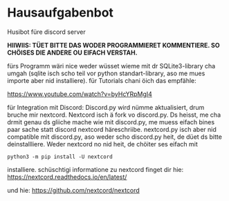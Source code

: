 # Hausaufgabenbot
Husibot füre discord server

__HIIWIIS: TÜET BITTE DAS WODER PROGRAMMIERET KOMMENTIERE. SO CHÖISES DIE ANDERE OU EIFACH VERSTAH.__

fürs Programm wäri nice weder wüsset wieme mit dr SQLite3-library cha umgah 
(sqlite isch scho teil vor python standart-library, aso me mues importe aber nid installiere).
für Tutorials chani öich das empfähle:

https://www.youtube.com/watch?v=byHcYRpMgI4


für Integration mit Discord: Discord.py wird nümme aktualisiert, drum bruche mir nextcord. 
Nextcord isch ä fork vo discord.py. Ds heisst, me cha drmit 
genau ds gliiche mache wie mit discord.py, me muess eifach 
bines paar sache statt discord nextcord häreschriibe. nextcord.py 
isch aber nid compatible mit discord.py, aso weder scho discord.py heit, 
de düet ds bitte deinstallliere. Weder nextcord no nid heit, 
de chöiter ses eifach mit 

`python3 -m pip install -U nextcord` 

installiere. schüschtigi informatione zu nextcord finget dir hie: https://nextcord.readthedocs.io/en/latest/

und hie:
https://github.com/nextcord/nextcord

